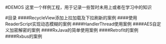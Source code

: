 #DEMOS
这里一个样例工程，用于记录一些暂时未用上或者在学习中的知识

#目录
####RecycleView添加上拉加载及下拉刷新的案例
####使用ReaderScript实现动态模糊的案例
####HandlerThread使用案例
####AES自定义加密解密的案例
####RxJava的简单使用案例
####Retrofit的案例
####Rxbus的案例
